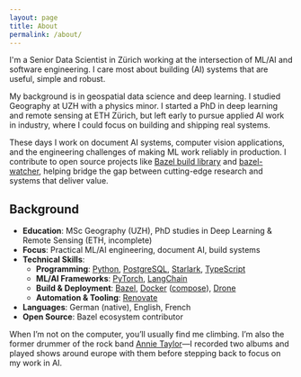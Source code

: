 ```yaml
---
layout: page
title: About
permalink: /about/
---
```


I'm a Senior Data Scientist in Zürich working at the intersection of ML/AI and software engineering. I care most about building (AI) systems that are useful, simple and robust.

My background is in geospatial data science and deep learning. I studied Geography at UZH with a physics minor. I started a PhD in deep learning and remote sensing at ETH Zürich, but left early to pursue applied AI work in industry, where I could focus on building and shipping real systems.

These days I work on document AI systems, computer vision applications, and the engineering challenges of making ML work reliably in production. I contribute to open source projects like [Bazel build library](https://github.com/datahouse/bazel_buildlib) and [bazel-watcher](https://github.com/bazelbuild/bazel-watcher), helping bridge the gap between cutting-edge research and systems that deliver value.

## Background

- **Education**: MSc Geography (UZH), PhD studies in Deep Learning & Remote Sensing (ETH, incomplete)
- **Focus**: Practical ML/AI engineering, document AI, build systems
- **Technical Skills**:
  - **Programming**: [Python](https://www.python.org/), [PostgreSQL](https://www.postgresql.org/), [Starlark](https://bazel.build/rules/language), [TypeScript](https://www.typescriptlang.org/)
  - **ML/AI Frameworks**: [PyTorch](https://pytorch.org/), [LangChain](https://www.langchain.com/)
  - **Build & Deployment**: [Bazel](https://bazel.build/), [Docker](https://www.docker.com/) ([compose](https://docs.docker.com/compose/)), [Drone](https://www.drone.io/)
  - **Automation & Tooling**: [Renovate](https://docs.renovatebot.com/)
- **Languages**: German (native), English, French
- **Open Source**: Bazel ecosystem contributor

When I’m not on the computer, you’ll usually find me climbing. I’m also the former drummer of the rock band [Annie Taylor](https://www.annietaylorband.com/)—I recorded two albums and played shows around europe with them before stepping back to focus on my work in AI.
